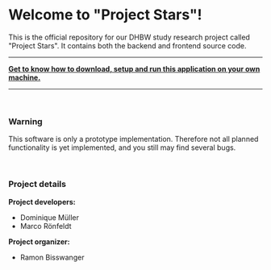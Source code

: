 # Welcome to "Project Stars"!

This is the official repository for our DHBW study research project called "Project Stars". It contains both the backend and frontend source code.

---

**[Get to know how to download, setup and run this application on your own machine.](docs/SETUP.md)**

---

<br>

### Warning

This software is only a prototype implementation. Therefore not all planned functionality is yet implemented, and you still may find several bugs.

<br>

### Project details

**Project developers:**
- Dominique Müller
- Marco Rönfeldt

**Project organizer:**
- Ramon Bisswanger
